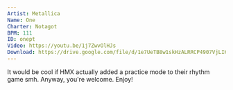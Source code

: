 ```yaml
---
Artist: Metallica
Name: One
Charter: Notagot
BPM: 111
ID: onept
Video: https://youtu.be/1j7ZwvOlHJs
Download: https://drive.google.com/file/d/1e7UeTB8w1skHzALRRCP4907VjLIKaYrS/view
---
```

It would be cool if HMX actually added a practice mode to their rhythm game smh. Anyway, you're welcome. Enjoy!
